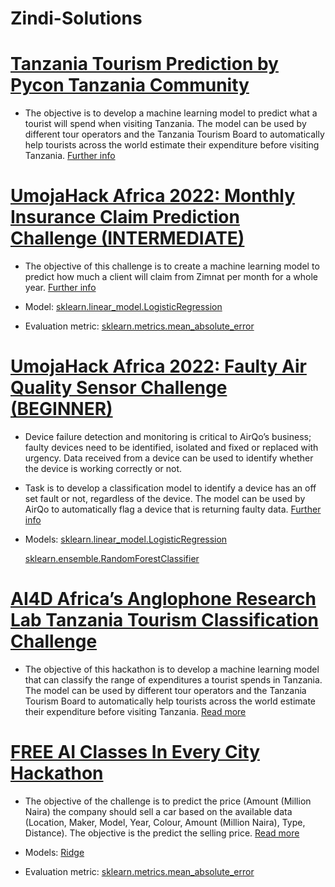 # Zindi-Solutions

# [Tanzania Tourism Prediction by Pycon Tanzania Community](https://github.com/ashioyajotham/Zindi-Solutions/blob/main/tz-tourism.ipynb)

* The objective is to develop a machine learning model to predict what a tourist will spend when visiting Tanzania.
  The model can be used by different tour operators and the Tanzania Tourism Board to automatically help tourists across the world estimate their expenditure before visiting Tanzania.
[Further info](https://zindi.africa/competitions/tanzania-tourism-prediction)


# [UmojaHack Africa 2022: Monthly Insurance Claim Prediction Challenge (INTERMEDIATE)](https://github.com/ashioyajotham/Zindi-Solutions/blob/main/monthly-insurance-claim-predicitions.ipynb)

* The objective of this challenge is to create a machine learning model to predict how much a client will claim from Zimnat per month for a whole year.
  [Further info](https://zindi.africa/competitions/umojahack-africa-2022-intermediate-challenge)
  
* Model: [sklearn.linear_model.LogisticRegression](https://scikit-learn.org/stable/modules/generated/sklearn.linear_model.LogisticRegression.html)
* Evaluation metric: [sklearn.metrics.mean_absolute_error](https://scikit-learn.org/stable/modules/generated/sklearn.metrics.mean_absolute_error.html)



# [UmojaHack Africa 2022: Faulty Air Quality Sensor Challenge (BEGINNER)](https://github.com/ashioyajotham/Zindi-Solutions/blob/main/Airqo%20Air%20Filter.ipynb)

* Device failure detection and monitoring is critical to AirQo’s business; faulty devices need to be identified, isolated and fixed or replaced with urgency. Data received from a device can be used to identify whether the device is working correctly or not.
* Task is to develop a classification model to identify a device has an off set fault or not, regardless of the device. The model can be used by AirQo to automatically     flag a device that is returning faulty data. [Further info](https://zindi.africa/competitions/umojahack-africa-2022-beginner-challenge)

* Models: [sklearn.linear_model.LogisticRegression](https://scikit-learn.org/stable/modules/generated/sklearn.linear_model.LogisticRegression.html)

     [sklearn.ensemble.RandomForestClassifier](https://scikit-learn.org/stable/modules/generated/sklearn.ensemble.RandomForestClassifier.html)
 

# [AI4D Africa’s Anglophone Research Lab Tanzania Tourism Classification Challenge]()

* The objective of this hackathon is to develop a machine learning model that can classify the range of expenditures a tourist spends in Tanzania. The model can be used by different tour operators and the Tanzania Tourism Board to automatically help tourists across the world estimate their expenditure before visiting Tanzania. [Read more](https://zindi.africa/competitions/ai4d-lab-tanzania-tourism-classification-challenge)


# [FREE AI Classes In Every City Hackathon]()

* The objective of the challenge is to predict the price (Amount (Million Naira) the company should sell a car based on the available data (Location, Maker, Model, Year, Colour, Amount (Million Naira), Type, Distance). The objective is the predict the selling price. [Read more](https://zindi.africa/competitions/free-ai-classes-in-every-city-hackathon)

* Models: [Ridge](https://scikit-learn.org/stable/modules/generated/sklearn.linear_model.Ridge.html)

* Evaluation metric: [sklearn.metrics.mean_absolute_error](https://scikit-learn.org/stable/modules/generated/sklearn.metrics.mean_absolute_error.html)
